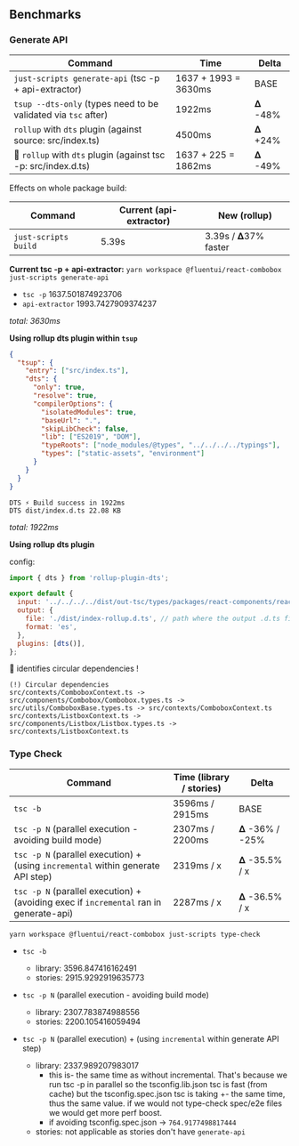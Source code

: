 ## Benchmarks

### Generate API

| Command                                                        | Time                 | Delta  |
| -------------------------------------------------------------- | -------------------- | ------ |
| `just-scripts generate-api` (tsc -p + api-extractor)           | 1637 + 1993 = 3630ms | BASE   |
| `tsup --dts-only` (types need to be validated via `tsc` after) | 1922ms               | 𝚫 -48% |
| `rollup` with `dts` plugin (against source: src/index.ts)      | 4500ms               | 𝚫 +24% |
| 🥇 `rollup` with `dts` plugin (against tsc -p: src/index.d.ts) | 1637 + 225 = 1862ms  | 𝚫 -49% |

Effects on whole package build:

| Command              | Current (api-extractor) | New (rollup)        |
| -------------------- | ----------------------- | ------------------- |
| `just-scripts build` | 5.39s                   | 3.39s / 𝚫37% faster |

**Current tsc -p + api-extractor:**
`yarn workspace @fluentui/react-combobox just-scripts generate-api`

- `tsc -p` 1637.501874923706
- `api-extractor` 1993.7427909374237

_total: 3630ms_

**Using rollup dts plugin within `tsup`**

```json
{
  "tsup": {
    "entry": ["src/index.ts"],
    "dts": {
      "only": true,
      "resolve": true,
      "compilerOptions": {
        "isolatedModules": true,
        "baseUrl": ".",
        "skipLibCheck": false,
        "lib": ["ES2019", "DOM"],
        "typeRoots": ["node_modules/@types", "../../../../typings"],
        "types": ["static-assets", "environment"]
      }
    }
  }
}
```

```
DTS ⚡️ Build success in 1922ms
DTS dist/index.d.ts 22.08 KB
```

_total: 1922ms_

**Using rollup dts plugin**

config:

```js
import { dts } from 'rollup-plugin-dts';

export default {
  input: '../../../../dist/out-tsc/types/packages/react-components/react-combobox/library/src/index.d.ts', // path to your main TypeScript file
  output: {
    file: './dist/index-rollup.d.ts', // path where the output .d.ts file will be created
    format: 'es',
  },
  plugins: [dts()],
};
```

🙌 identifies circular dependencies !

```
(!) Circular dependencies
src/contexts/ComboboxContext.ts -> src/components/Combobox/Combobox.types.ts -> src/utils/ComboboxBase.types.ts -> src/contexts/ComboboxContext.ts
src/contexts/ListboxContext.ts -> src/components/Listbox/Listbox.types.ts -> src/contexts/ListboxContext.ts
```

### Type Check

| Command                                                                                | Time (library / stories) | Delta         |
| -------------------------------------------------------------------------------------- | ------------------------ | ------------- |
| `tsc -b`                                                                               | 3596ms / 2915ms          | BASE          |
| `tsc -p N` (parallel execution - avoiding build mode)                                  | 2307ms / 2200ms          | 𝚫 -36% / -25% |
| `tsc -p N` (parallel execution) + (using `incremental` within generate API step)       | 2319ms / x               | 𝚫 -35.5% / x  |
| `tsc -p N` (parallel execution) + (avoiding exec if `incremental` ran in generate-api) | 2287ms / x               | 𝚫 -36.5% / x  |

`yarn workspace @fluentui/react-combobox just-scripts type-check`

- `tsc -b`

  - library: 3596.847416162491
  - stories: 2915.9292919635773

- `tsc -p N` (parallel execution - avoiding build mode)

  - library: 2307.783874988556
  - stories: 2200.105416059494

- `tsc -p N` (parallel execution) + (using `incremental` within generate API step)
  - library: 2337.989207983017
    - this is- the same time as without incremental. That's because we run tsc -p in parallel so the tsconfig.lib.json tsc is fast (from cache) but the tsconfig.spec.json tsc is taking +- the same time, thus the same value. if we would not type-check spec/e2e files we would get more perf boost.
    - if avoiding tsconfig.spec.json -> `764.9177498817444`
  - stories: not applicable as stories don't have `generate-api`
